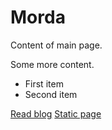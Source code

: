 Morda
=====

Content of main page.

Some more content.
* First item
* Second item

[Read blog](blog.en.html)
[Static page](second.en.html)
